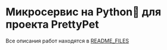 # Микросервис на Python🐍 для проекта PrettyPet 

Все описания работ находятся в [README_FILES](./README_FILES)
